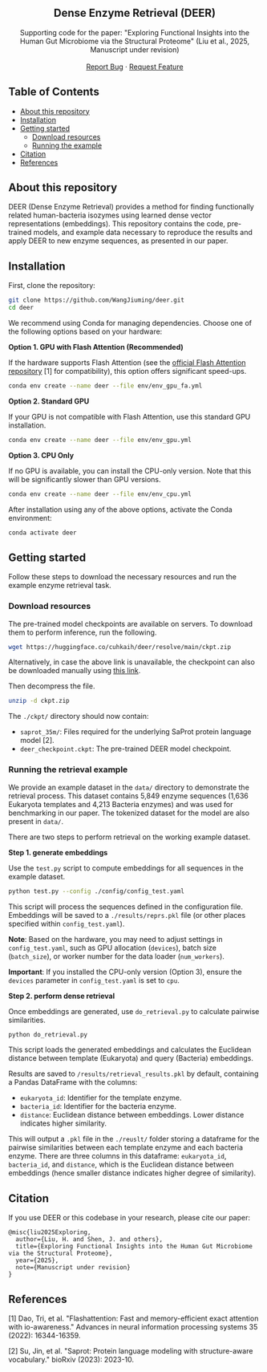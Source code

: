 <!-- <p align="center">

  <h3 align="center">Dense Enzyme Retrieval (DEER)</h3>

  <p align="center">
    Supporting code for the paper
  </p>
</p> -->
<p align="center">
  <h2 align="center">Dense Enzyme Retrieval (DEER)</h2>
  <p align="center">
    <!-- Official PyTorch implementation for finding human-bacteria isozymes using learned dense vector representations.
    <br /> -->
    Supporting code for the paper: "Exploring Functional Insights into the Human Gut Microbiome via the Structural Proteome" (Liu et al., 2025, Manuscript under revision)
    <br />
    <!-- <a href="#about-this-repository"><strong>Explore the docs »</strong></a>
    <br /> -->
    <br />
    <a href="https://github.com/WangJiuming/deer/issues">Report Bug</a>
    ·
    <a href="https://github.com/WangJiuming/deer/issues">Request Feature</a>
  </p>
</p>

## Table of Contents

* [About this repository](#about-this-repository)
* [Installation](#installation)
* [Getting started](#getting-started)
  * [Download resources](#download-resources)
  * [Running the example](#running-the-retrieval-example)
* [Citation](#citation)
* [References](#references)

## About this repository

DEER (Dense Enzyme Retrieval) provides a method for finding functionally related human-bacteria isozymes using learned dense vector representations (embeddings). This repository contains the code, pre-trained models, and example data necessary to reproduce the results and apply DEER to new enzyme sequences, as presented in our paper.

## Installation

First, clone the repository:
```bash
git clone https://github.com/WangJiuming/deer.git
cd deer
```

We recommend using Conda for managing dependencies. Choose one of the following options based on your hardware:

**Option 1. GPU with Flash Attention (Recommended)**

If the hardware supports Flash Attention (see the <a href="https://github.com/Dao-AILab/flash-attention">official Flash Attention repository</a> [1] for compatibility), this option offers significant speed-ups.

```bash
conda env create --name deer --file env/env_gpu_fa.yml
```

**Option 2. Standard GPU**

If your GPU is not compatible with Flash Attention, use this standard GPU installation.

```bash
conda env create --name deer --file env/env_gpu.yml
```

**Option 3. CPU Only**

If no GPU is available, you can install the CPU-only version. Note that this will be significantly slower than GPU versions.
```bash
conda env create --name deer --file env/env_cpu.yml
```

After installation using any of the above options, activate the Conda environment:
```bash
conda activate deer
```

## Getting started

Follow these steps to download the necessary resources and run the example enzyme retrieval task.

### Download resources

The pre-trained model checkpoints are available on servers. To download them to perform inference, run the following.
```bash
wget https://huggingface.co/cuhkaih/deer/resolve/main/ckpt.zip
```
Alternatively, in case the above link is unavailable, the checkpoint can also be downloaded manually using <a href="https://drive.google.com/file/d/1C8drHpS4-9ONblpR_lUi5iijcJeL0irZ/view?usp=drive_link">this link</a>.


Then decompress the file.
```bash
unzip -d ckpt.zip
```
The `./ckpt/` directory should now contain:
*   `saprot_35m/`: Files required for the underlying SaProt protein language model [2].
*   `deer_checkpoint.ckpt`: The pre-trained DEER model checkpoint.

### Running the retrieval example

We provide an example dataset in the `data/` directory to demonstrate the retrieval process. This dataset contains 5,849 enzyme sequences (1,636 Eukaryota templates and 4,213 Bacteria enzymes) and was used for benchmarking in our paper. The tokenized dataset for the model are also present in `data/`.

There are two steps to perform retrieval on the working example dataset.

**Step 1. generate embeddings**

Use the `test.py` script to compute embeddings for all sequences in the example dataset.
```bash
python test.py --config ./config/config_test.yaml
```

This script will process the sequences defined in the configuration file.
Embeddings will be saved to a `./results/reprs.pkl` file (or other places specified within `config_test.yaml`).

**Note**: Based on the hardware, you may need to adjust settings in `config_test.yaml`, such as GPU allocation (`devices`), batch size (`batch_size`), or worker number for the data loader (`num_workers`). 

**Important**: If you installed the CPU-only version (Option 3), ensure the `devices` parameter in `config_test.yaml` is set to `cpu`.

**Step 2. perform dense retrieval**

Once embeddings are generated, use `do_retrieval.py` to calculate pairwise similarities.
```bash
python do_retrieval.py
```
This script loads the generated embeddings and calculates the Euclidean distance between template (Eukaryota) and query (Bacteria) embeddings.

Results are saved to `/results/retrieval_results.pkl` by default, containing a Pandas DataFrame with the columns:
* `eukaryota_id`: Identifier for the template enzyme.
* `bacteria_id`: Identifier for the bacteria enzyme.
* `distance`: Euclidean distance between embeddings. Lower distance indicates higher similarity.

This will output a `.pkl` file in the `./reuslt/` folder storing a dataframe for the pairwise similarities between each template enzyme and each bacteria enzyme. There are three columns in this dataframe: `eukaryota_id`, `bacteria_id`, and `distance`, which is the Euclidean distance between embeddings (hence smaller distance indicates higher degree of similarity).


## Citation
If you use DEER or this codebase in your research, please cite our paper:
```
@misc{liu2025Exploring,
  author={Liu, H. and Shen, J. and others},
  title={Exploring Functional Insights into the Human Gut Microbiome via the Structural Proteome},
  year={2025},
  note={Manuscript under revision}
}
```

## References

[1] Dao, Tri, et al. "Flashattention: Fast and memory-efficient exact attention with io-awareness." Advances in neural information processing systems 35 (2022): 16344-16359.

[2] Su, Jin, et al. "Saprot: Protein language modeling with structure-aware vocabulary." bioRxiv (2023): 2023-10.


